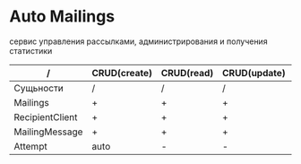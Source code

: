 # Auto Mailings

сервис управления рассылками, администрирования и получения статистики

 /               | CRUD(create) | CRUD(read) | CRUD(update) | CRUD(delete) 
-----------------|--------------|------------|--------------|--------------
 Сущьности       | /            | /          | /            | /            
 Mailings        | +            | +          | +            | +            
 RecipientClient | +            | +          | +            | +            
 MailingMessage  | +            | +          | +            | +            
 Attempt         | auto         | -          | -            | +            